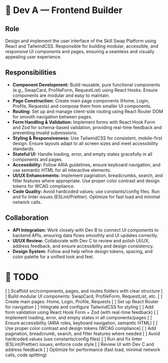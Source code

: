 
# 🔧 Dev A — Frontend Builder

## Role
Design and implement the user interface of the Skill Swap Platform using React and TailwindCSS. Responsible for building modular, accessible, and responsive UI components and pages, ensuring a seamless and visually appealing user experience.

## Responsibilities
- **Component Development:** Build reusable, pure functional components (e.g., SwapCard, ProfileForm, RequestList) using React Hooks. Ensure components are modular and easy to maintain.
- **Page Construction:** Create main page components (Home, Login, Profile, Requests) and compose them from smaller UI components.
- **Routing:** Set up and manage client-side routing using React Router DOM for smooth navigation between pages.
- **Form Handling & Validation:** Implement forms with React Hook Form and Zod for schema-based validation, providing real-time feedback and preventing invalid submissions.
- **Styling & Responsiveness:** Use TailwindCSS for consistent, mobile-first design. Ensure layouts adapt to all screen sizes and meet accessibility standards.
- **Stateful UI:** Handle loading, error, and empty states gracefully in all components and pages.
- **Accessibility:** Follow ARIA guidelines, ensure keyboard navigation, and use semantic HTML for all interactive elements.
- **UI/UX Enhancements:** Implement pagination, breadcrumbs, search, and filter features where appropriate. Use proper color contrast and design tokens for WCAG compliance.
- **Code Quality:** Avoid hardcoded values; use constants/config files. Run and fix linter issues (ESLint/Prettier). Optimize for fast load and minimal network calls.

## Collaboration
- **API Integration:** Work closely with Dev B to connect UI components to backend APIs, ensuring data flows smoothly and UI updates correctly.
- **UI/UX Review:** Collaborate with Dev C to review and polish UI/UX, address feedback, and ensure accessibility and design consistency.
- **Design System:** Follow and help refine design tokens, spacing, and color palette for a unified look and feel.

# 📝 TODO
[ ] Scaffold src/components, pages, and routes folders with clear structure
[ ] Build modular UI components: SwapCard, ProfileForm, RequestList, etc.
[ ] Create main pages: Home, Login, Profile, Requests
[ ] Set up React Router for navigation
[ ] Integrate and configure TailwindCSS for styling
[ ] Add form validation using React Hook Form + Zod (with real-time feedback)
[ ] Implement loading, error, and empty states in all components/pages
[ ] Ensure accessibility (ARIA roles, keyboard navigation, semantic HTML)
[ ] Use proper color contrast and design tokens (WCAG compliance)
[ ] Add pagination, breadcrumb, search, and filter features where needed
[ ] Avoid hardcoded values (use constants/config files)
[ ] Run and fix linter (ESLint/Prettier) issues; enforce code style
[ ] Review UI with Dev C and address feedback
[ ] Optimize for performance (fast load, minimal network calls, code splitting)
